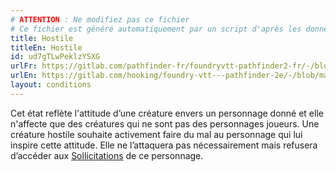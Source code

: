 ```yaml
---
# ATTENTION : Ne modifiez pas ce fichier
# Ce fichier est généré automatiquement par un script d'après les données du module Foundry VTT officiel et de sa traduction
title: Hostile
titleEn: Hostile
id: ud7gTLwPeklzYSXG
urlFr: https://gitlab.com/pathfinder-fr/foundryvtt-pathfinder2-fr/-/blob/master/data/conditionitems/ud7gTLwPeklzYSXG.htm
urlEn: https://gitlab.com/hooking/foundry-vtt---pathfinder-2e/-/blob/master/packs/data/conditionitems.db/hostile.json
layout: conditions
---
```

Cet état reflète l'attitude d’une créature envers un personnage donné et elle n'affecte que des créatures qui ne sont pas des personnages joueurs. Une créature hostile souhaite activement faire du mal au personnage qui lui inspire cette attitude. Elle ne l’attaquera pas nécessairement mais refusera d’accéder aux [Sollicitations](../actions/solliciter.html) de ce personnage.
